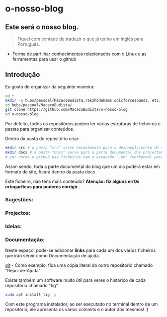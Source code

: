 # o-nosso-blog

## Este será o nosso blog.

> Fiquei com vontade de traduzir o que já tenho em Inglês para Português.

- Forma de partilhar conhecimentos relacionados com o Linux e as ferramentas para usar o github

## Introdução

Eu gosto de organizar da seguinte maneira:

```sh
cd ~
mkdir -p hubs/pessoal{MacacoBudista,rakzhodekams,odicforcesounds, etc... }
cd hubs/pessoal/MacacoBudista/
git clone https://github.com/MacacoBudista/o-nosso-blog
cd o-nosso-blog
```

Por defeito, todos os repositórios podem ter várias estruturas de ficheiros e pastas para organizar conteúdos.

Dentro da pasta do repositório criar:

```sh
mkdir src # a pasta "src" serve normalmente para o desenvolvimento de sites e\ou software.
mkdir docs # a pasta "docs" serve para a parte documental dos projectos
# por norma o github usa ficheiros com a extensão ".md" (markdown) para poder apresentar os mesmos em formato HTML.
```

Assim sendo, toda a parte documental do blog que um dia poderá estar em formato de site, ficará dentro da pasta docs

Este ficheiro, não tens mais conteúdo? **Atenção: fiz alguns err0s ortogarficus para poderes corrigir** .

### Sugestões:

### Projectos:

### Ideias:

### Documentação:

Neste espaço, pode-se adicionar **links** para cada um dos vários ficheiros que irão servir como Documentação de ajuda.

[git](./docs/git.md) - Como exemplo, fica uma cópia literal do outro repositório chamado "Repo-de-Ajuda"

Existe também um software muito útil para veres o histórico de cada repositório chamado "tig"

```sh
sudo apt install tig -y
```

Com este programa instalador, ao ser executado no terminal dentro de um repositório, ele apresenta os vários commits e o
autor dos mesmos! :)
